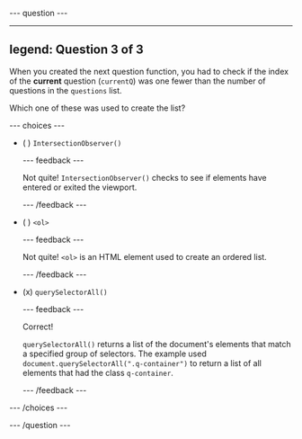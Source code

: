
--- question ---

---
legend: Question 3 of 3
---

When you created the next question function, you had to check if the index of the **current** question (`currentQ`) was one fewer than the number of questions in the `questions` list.

Which one of these was used to create the list?

--- choices ---

- ( ) `IntersectionObserver()`

  --- feedback ---
  
  Not quite! `IntersectionObserver()` checks to see if elements have entered or exited the viewport.

  --- /feedback ---

- ( ) `<ol>`

  --- feedback ---

  Not quite! `<ol>` is an HTML element used to create an ordered list.

  --- /feedback ---

- (x) `querySelectorAll()`

  --- feedback ---
  
  Correct! 
  
  `querySelectorAll()` returns a list of the document's elements that match a specified group of selectors. The example used `document.querySelectorAll(".q-container")` to return a list of all elements that had the class `q-container`.

  --- /feedback ---

--- /choices ---

--- /question ---
